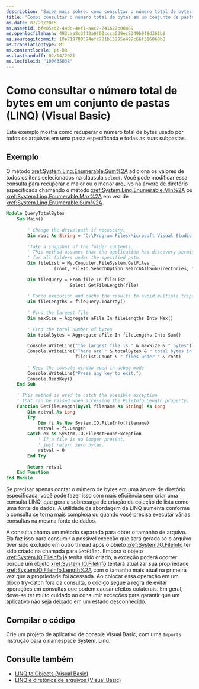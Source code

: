 ```yaml
---
description: 'Saiba mais sobre: como consultar o número total de bytes em um conjunto de pastas (LINQ) (Visual Basic)'
title: 'Como: consultar o número total de bytes em um conjunto de pastas (LINQ)'
ms.date: 07/20/2015
ms.assetid: bfe85ed2-44dc-4ef1-aac7-241622b80a69
ms.openlocfilehash: 493caa8c3f42a9f00ccca539ec8349b9f8d361b8
ms.sourcegitcommit: 10e719780594efc781b15295e499c66f316068b8
ms.translationtype: MT
ms.contentlocale: pt-BR
ms.lasthandoff: 02/14/2021
ms.locfileid: "100435038"
---
```

# <a name="how-to-query-for-the-total-number-of-bytes-in-a-set-of-folders-linq-visual-basic"></a>Como consultar o número total de bytes em um conjunto de pastas (LINQ) (Visual Basic)

Este exemplo mostra como recuperar o número total de bytes usado por todos os arquivos em uma pasta especificada e todas as suas subpastas.  
  
## <a name="example"></a>Exemplo  

 O método <xref:System.Linq.Enumerable.Sum%2A> adiciona os valores de todos os itens selecionados na cláusula `select`. Você pode modificar essa consulta para recuperar o maior ou o menor arquivo na árvore de diretório especificada chamando o método <xref:System.Linq.Enumerable.Min%2A> ou <xref:System.Linq.Enumerable.Max%2A> em vez de <xref:System.Linq.Enumerable.Sum%2A>.  
  
```vb  
Module QueryTotalBytes  
    Sub Main()  
  
        ' Change the drive\path if necessary.  
        Dim root As String = "C:\Program Files\Microsoft Visual Studio 9.0\VB"  
  
        'Take a snapshot of the folder contents.  
        ' This method assumes that the application has discovery permissions  
        ' for all folders under the specified path.  
        Dim fileList = My.Computer.FileSystem.GetFiles _  
                  (root, FileIO.SearchOption.SearchAllSubDirectories, "*.*")  
  
        Dim fileQuery = From file In fileList _  
                        Select GetFileLength(file)  
  
        ' Force execution and cache the results to avoid multiple trips to the file system.  
        Dim fileLengths = fileQuery.ToArray()  
  
        ' Find the largest file  
        Dim maxSize = Aggregate aFile In fileLengths Into Max()  
  
        ' Find the total number of bytes  
        Dim totalBytes = Aggregate aFile In fileLengths Into Sum()  
  
        Console.WriteLine("The largest file is " & maxSize & " bytes")  
        Console.WriteLine("There are " & totalBytes & " total bytes in " & _  
                          fileList.Count & " files under " & root)  
  
        ' Keep the console window open in debug mode  
        Console.WriteLine("Press any key to exit.")  
        Console.ReadKey()  
    End Sub  
  
    ' This method is used to catch the possible exception  
    ' that can be raised when accessing the FileInfo.Length property.  
    Function GetFileLength(ByVal filename As String) As Long  
        Dim retval As Long  
        Try  
            Dim fi As New System.IO.FileInfo(filename)  
            retval = fi.Length  
        Catch ex As System.IO.FileNotFoundException  
            ' If a file is no longer present,  
            ' just return zero bytes.
            retval = 0  
        End Try  
  
        Return retval  
    End Function  
End Module  
```  
  
 Se precisar apenas contar o número de bytes em uma árvore de diretório especificada, você pode fazer isso com mais eficiência sem criar uma consulta LINQ, que gera a sobrecarga de criação da coleção de lista como uma fonte de dados. A utilidade da abordagem da LINQ aumenta conforme a consulta se torna mais complexa ou quando você precisa executar várias consultas na mesma fonte de dados.  
  
 A consulta chama um método separado para obter o tamanho de arquivo. Ela faz isso para consumir a possível exceção que será gerada se o arquivo tiver sido excluído em outro thread após o objeto <xref:System.IO.FileInfo> ter sido criado na chamada para `GetFiles`. Embora o objeto <xref:System.IO.FileInfo> já tenha sido criado, a exceção poderá ocorrer porque um objeto <xref:System.IO.FileInfo> tentará atualizar sua propriedade <xref:System.IO.FileInfo.Length%2A> com o tamanho mais atual na primeira vez que a propriedade foi acessada. Ao colocar essa operação em um bloco try-catch fora da consulta, o código segue a regra de evitar operações em consultas que podem causar efeitos colaterais. Em geral, deve-se ter muito cuidado ao consumir exceções para garantir que um aplicativo não seja deixado em um estado desconhecido.  
  
## <a name="compile-the-code"></a>Compilar o código  

Crie um projeto de aplicativo de console Visual Basic, com uma `Imports` instrução para o namespace System. Linq.
  
## <a name="see-also"></a>Consulte também

- [LINQ to Objects (Visual Basic)](linq-to-objects.md)
- [LINQ e diretórios de arquivos (Visual Basic)](linq-and-file-directories.md)
